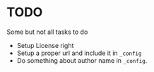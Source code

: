 # TODO

Some but not all tasks to do

* Setup License right
* Setup a proper url and include it in `_config`
* Do something about author name in `_config`.
